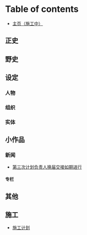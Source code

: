 # Table of contents

* [主页（施工中）](README.md)

## 正史

## 野史

## 设定

### 人物

### 组织

### 实体

## 小作品

### 新闻

* [第三次计划负责人换届交接如期进行](essay/news/3rd-handover.md)

#### 专栏

## 其他

## 施工

* [施工计划](construct/construct.md)
